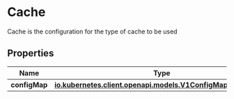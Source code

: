 

# Cache

Cache is the configuration for the type of cache to be used
## Properties

Name | Type | Description | Notes
------------ | ------------- | ------------- | -------------
**configMap** | [**io.kubernetes.client.openapi.models.V1ConfigMapKeySelector**](io.kubernetes.client.openapi.models.V1ConfigMapKeySelector.md) |  | 



